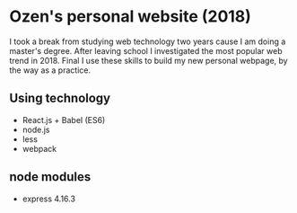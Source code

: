 # Ozen's personal website (2018)

I took a break from studying web technology two years cause I am doing a master's degree.
After leaving school I investigated the most popular web trend in 2018.
Final I use these skills to build my new personal webpage, by the way as a practice.

## Using technology
 * React.js + Babel (ES6)
 * node.js
 * less
 * webpack

## node modules
 * express 4.16.3

